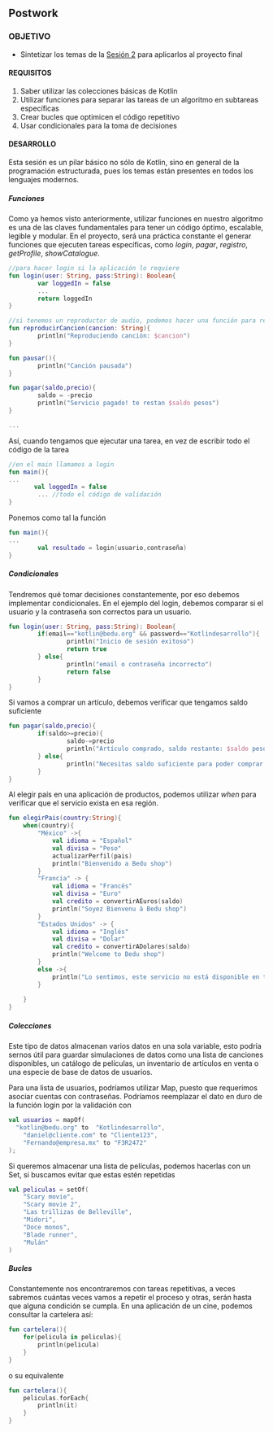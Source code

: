 
## Postwork

### OBJETIVO

- Sintetizar los temas de la [Sesión 2](../Sesion-02) para aplicarlos al proyecto final

#### REQUISITOS

1. Saber utilizar las colecciones básicas de Kotlin
2. Utilizar funciones para separar las tareas de un algoritmo en subtareas específicas
3. Crear bucles que optimicen el código repetitivo
4. Usar condicionales para la toma de decisiones

#### DESARROLLO

Esta sesión es un pilar básico no sólo de Kotlin, sino en general de la programación estructurada, pues los temas están presentes en todos los lenguajes modernos. 

##### Funciones

Como ya hemos visto anteriormente, utilizar funciones en nuestro algoritmo es una de las claves fundamentales para tener un código óptimo, escalable, legible y modular. En el proyecto, será una práctica constante el generar funciones que ejecuten tareas específicas, como *login*, *pagar*, *registro*, *getProfile*, *showCatalogue*.

```kotlin
//para hacer login si la aplicación lo requiere
fun login(user: String, pass:String): Boolean{
        var loggedIn = false
        ...
        return loggedIn
}

//si tenemos un reproductor de audio, podemos hacer una función para reproducir y otra para pausar 
fun reproducirCancion(cancion: String){
        println("Reproduciendo canción: $cancion")
}

fun pausar(){
        println("Canción pausada")
}

fun pagar(saldo,precio){
        saldo = -precio
        println("Servicio pagado! te restan $saldo pesos")
}

...

```

Así, cuando tengamos que ejecutar una tarea, en vez de escribir todo el código de la tarea

```kotlin
//en el main llamamos a login
fun main(){
...
       val loggedIn = false
        ... //todo el código de validación
}
```

Ponemos como tal la función

```kotlin
fun main(){
...
        val resultado = login(usuario,contraseña)
}
```


##### Condicionales

Tendremos qué tomar decisiones constantemente, por eso debemos implementar condicionales. En el ejemplo del login, debemos comparar si el usuario y la contraseña son correctos para un usuario.

```kotlin
fun login(user: String, pass:String): Boolean{
        if(email=="kotlin@bedu.org" && password=="Kotlindesarrollo"){
                println("Inicio de sesión exitoso")
                return true
        } else{
                println("email o contraseña incorrecto")
                return false
        }
}
```

Si vamos a comprar un artículo, debemos verificar que tengamos saldo suficiente

```kotlin
fun pagar(saldo,precio){
        if(saldo>=precio){
                saldo-=precio
                println("Artículo comprado, saldo restante: $saldo pesos")
        } else{
                println("Necesitas saldo suficiente para poder comprar este producto")
        }
}
```

Al elegir país en una aplicación de productos, podemos utilizar *when* para verificar que el servicio exista en esa región.

```kotlin
fun elegirPais(country:String){
    when(country){
        "México" ->{
            val idioma = "Español"
            val divisa = "Peso"
            actualizarPerfil(pais)
            println("Bienvenido a Bedu shop")
        }
        "Francia" -> {
            val idioma = "Francés"
            val divisa = "Euro"
            val credito = convertirAEuros(saldo) 
            println("Soyez Bienvenu à Bedu shop")
        }
        "Estados Unidos" -> {
            val idioma = "Inglés"
            val divisa = "Dolar"
            val credito = convertirADolares(saldo)
            println("Welcome to Bedu shop")
        }
        else ->{
            println("Lo sentimos, este servicio no está disponible en tu país")
        }
        
    }
}
```


##### Colecciones

Este tipo de datos almacenan varios datos en una sola variable, esto podría sernos útil para guardar simulaciones de datos como una lista de canciones disponibles, un catálogo de películas, un inventario de artículos en venta o una especie de base de datos de usuarios.

Para una lista de usuarios, podríamos utilizar Map, puesto que requerimos asociar cuentas con contraseñas. Podríamos reemplazar el dato en duro de la función login por la validación con 
```kotlin
val usuarios = mapOf(
  "kotlin@bedu.org" to  "Kotlindesarrollo",
    "daniel@cliente.com" to "Cliente123",
    "Fernando@empresa.mx" to "F3R2472"
);
```

Si queremos almacenar una lista de películas, podemos hacerlas con un Set, si buscamos evitar que estas estén repetidas
```kotlin
val peliculas = setOf(
    "Scary movie",
    "Scary movie 2",
    "Las trillizas de Belleville",
    "Midori",
    "Doce monos",
    "Blade runner",
    "Mulán"
)
```


##### Bucles

Constantemente nos encontraremos con tareas repetitivas, a veces sabremos cuántas veces vamos a repetir el proceso y otras, serán hasta que alguna condición se cumpla. En una aplicación de un cine, podemos consultar la cartelera así:

```kotlin
fun cartelera(){
    for(pelicula in peliculas){
        println(pelicula)
    }
}
```

o su equivalente

```kotlin
fun cartelera(){
    peliculas.forEach{
        println(it)
    }
}
```





